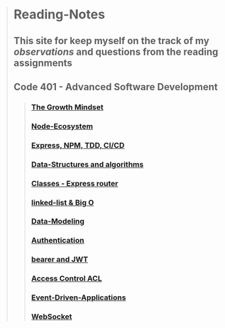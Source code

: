 > # Reading-Notes
>
> ## This site for keep myself on **the track of my _observations_ and questions from the reading assignments**
>
> ## Code 401 - Advanced Software Development
>> ### [The Growth Mindset](read-1.md)
>>   
>> ### [Node-Ecosystem](Node-Ecosystem.md)
>>   
>> ###  [Express, NPM, TDD, CI/CD](Express.md)
>>   
>> ###  [Data-Structures and algorithms](Data-Structures.md)
>> 
>> ### [Classes - Express router](classes-router.md)
>> 
>> ### [linked-list & Big O](linked-list.md)
>> 
>> ### [Data-Modeling](Data-Modeling.md)
>> 
>> ### [Authentication](auth.md)
>> 
>> ### [bearer and JWT](bearer.md)
>>
>> ### [Access Control ACL](AccessControl.md)
>> 
>> ### [Event-Driven-Applications](Event-Driven-Applications.md)
>>
>> ### [WebSocket](WebSocket.md)
